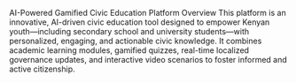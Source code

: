 AI-Powered Gamified Civic Education Platform
Overview
This platform is an innovative, AI-driven civic education tool designed to empower Kenyan youth—including secondary school and university students—with personalized, engaging, and actionable civic knowledge. It combines academic learning modules, gamified quizzes, real-time localized governance updates, and interactive video scenarios to foster informed and active citizenship.
